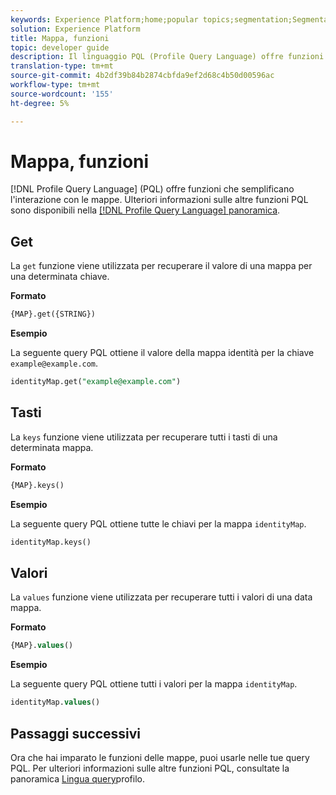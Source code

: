 ```yaml
---
keywords: Experience Platform;home;popular topics;segmentation;Segmentation;Segmentation Service;pql;PQL;Profile Query Language;map functions;map;
solution: Experience Platform
title: Mappa, funzioni
topic: developer guide
description: Il linguaggio PQL (Profile Query Language) offre funzioni che semplificano l'interazione con le mappe.
translation-type: tm+mt
source-git-commit: 4b2df39b84b2874cbfda9ef2d68c4b50d00596ac
workflow-type: tm+mt
source-wordcount: '155'
ht-degree: 5%

---
```



# Mappa, funzioni

[!DNL Profile Query Language] (PQL) offre funzioni che semplificano l&#39;interazione con le mappe. Ulteriori informazioni sulle altre funzioni PQL sono disponibili nella [[!DNL Profile Query Language] panoramica](./overview.md).

## Get

La `get` funzione viene utilizzata per recuperare il valore di una mappa per una determinata chiave.

**Formato**

```sql
{MAP}.get({STRING})
```

**Esempio**

La seguente query PQL ottiene il valore della mappa identità per la chiave `example@example.com`.

```sql
identityMap.get("example@example.com")
```

## Tasti

La `keys` funzione viene utilizzata per recuperare tutti i tasti di una determinata mappa.

**Formato**

```sql
{MAP}.keys()
```

**Esempio**

La seguente query PQL ottiene tutte le chiavi per la mappa `identityMap`.

```sql
identityMap.keys()
```

## Valori

La `values` funzione viene utilizzata per recuperare tutti i valori di una data mappa.

**Formato**

```sql
{MAP}.values()
```

**Esempio**

La seguente query PQL ottiene tutti i valori per la mappa `identityMap`.

```sql
identityMap.values()
```

## Passaggi successivi

Ora che hai imparato le funzioni delle mappe, puoi usarle nelle tue query PQL. Per ulteriori informazioni sulle altre funzioni PQL, consultate la panoramica [Lingua query](./overview.md)profilo.
